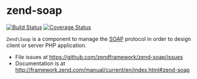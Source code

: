 # zend-soap

[![Build Status](https://secure.travis-ci.org/zendframework/zend-soap.svg?branch=master)](https://secure.travis-ci.org/zendframework/zend-soap)
[![Coverage Status](https://coveralls.io/repos/zendframework/zend-soap/badge.svg?branch=master)](https://coveralls.io/r/zendframework/zend-soap?branch=master)

`Zend\Soap` is a component to manage the [SOAP](http://en.wikipedia.org/wiki/SOAP)
protocol in order to design client or server PHP application.


- File issues at https://github.com/zendframework/zend-soap/issues
- Documentation is at http://framework.zend.com/manual/current/en/index.html#zend-soap
